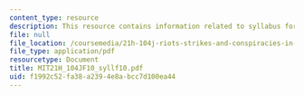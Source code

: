 ```yaml
---
content_type: resource
description: This resource contains information related to syllabus for fall 2010.
file: null
file_location: /coursemedia/21h-104j-riots-strikes-and-conspiracies-in-american-history-fall-2010/f1992c52fa38a2394e8abcc7d100ea44_MIT21H_104JF10_syllf10.pdf
file_type: application/pdf
resourcetype: Document
title: MIT21H_104JF10_syllf10.pdf
uid: f1992c52-fa38-a239-4e8a-bcc7d100ea44
---
```

